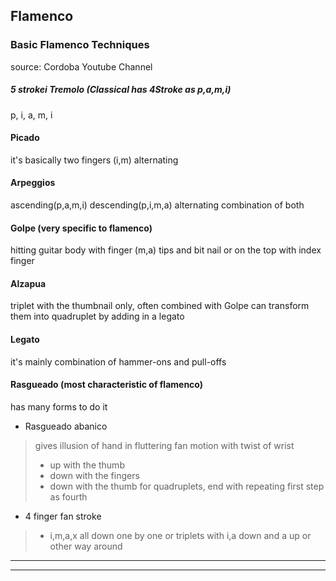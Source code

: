 ## Flamenco

### Basic Flamenco Techniques
source: Cordoba Youtube Channel
##### 5 strokei Tremolo (Classical has 4Stroke as p,a,m,i)

p, i, a, m, i


#### Picado

it's basically two fingers (i,m)  alternating


#### Arpeggios

ascending(p,a,m,i)
descending(p,i,m,a)
alternating combination of both


#### Golpe (very specific to flamenco)

hitting guitar body with finger (m,a) tips and bit nail
or on the top with index finger


#### Alzapua

triplet with the thumbnail only, often combined with Golpe
can transform them into quadruplet by adding in a legato


#### Legato

it's mainly combination of hammer-ons and pull-offs


#### Rasgueado (most characteristic of flamenco)

has many forms to do it

* Rasgueado abanico
> gives illusion of hand in fluttering fan motion with twist of wrist
> * up with the thumb
> * down with the fingers
> * down with the thumb
> for quadruplets, end with repeating first step as fourth

* 4 finger fan stroke
> * i,m,a,x all down one by one
> or triplets with i,a down and a up or other way around

---
---
